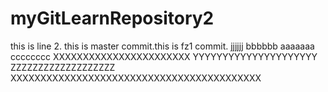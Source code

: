 # myGitLearnRepository2
this is line 2.
this is master commit.this is fz1 commit.
jjjjjj
bbbbbb
aaaaaaa
cccccccc
XXXXXXXXXXXXXXXXXXXXXXX
YYYYYYYYYYYYYYYYYYYYY
ZZZZZZZZZZZZZZZZZZZ
XXXXXXXXXXXXXXXXXXXXXXXXXXXXXXXXXXXXXXXXXX

